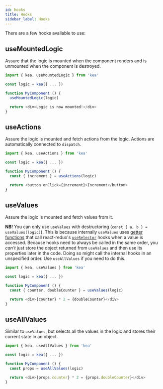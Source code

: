 ```yaml
---
id: hooks
title: Hooks
sidebar_label: Hooks
---
```


There are a few hooks available to use:

## useMountedLogic

Assure that the logic is mounted when the component renders and is unmounted when the component is
destroyed.
    
```javascript
import { kea, useMountedLogic } from 'kea'

const logic = kea({ ... })

function MyComponent () {
  useMountedLogic(logic)

  return <div>Logic is now mounted!</div>
}
```

## useActions

Assure the logic is mounted and fetch actions from the logic. Actions are automatically connected 
to `dispatch`.
    
```javascript
import { kea, useActions } from 'kea'

const logic = kea({ ... })

function MyComponent () {
  const { increment } = useActions(logic)

  return <button onClick={increment}>Increment</button>
}
```

## useValues

Assure the logic is mounted and fetch values from it.

**NB!** You can only use `useValues` with destructoring (`const { a, b } = useValues(logic)`). 
This is because internally `useValues` uses [getter functions](https://developer.mozilla.org/en-US/docs/Web/JavaScript/Reference/Functions/get) 
that call react-redux's [`useSelector`](https://react-redux.js.org/next/api/hooks#useselector) 
hooks when a value is accessed. Because hooks need to always be called in the same order, 
you _can't_ just store the object returned from `useValues` and then use its properties later in 
the code. Doing so might call the internal hooks in an unspecified order. Use `useAllValues` if you 
need to do this.
    
```javascript
import { kea, useValues } from 'kea'

const logic = kea({ ... })

function MyComponent () {
  const { counter, doubleCounter } = useValues(logic)

  return <div>{counter} * 2 = {doubleCounter}</div>
}
```

## useAllValues

Similar to `useValues`, but selects all the values in the logic and stores their current state in an object.
    
```javascript
import { kea, useAllValues } from 'kea'

const logic = kea({ ... })

function MyComponent () {
  const props = useAllValues(logic)

  return <div>{props.counter} * 2 = {props.doubleCounter}</div>
}
```